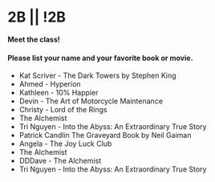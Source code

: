 # 2B || !2B

**Meet the class!**

#### Please list your name and your favorite book or movie.
- Kat Scriver - The Dark Towers by Stephen King
- Ahmed - Hyperion
- Kathleen - 10% Happier
- Devin - The Art of Motorcycle Maintenance
- Christy - Lord of the Rings
- The Alchemist
- Tri Nguyen - Into the Abyss: An Extraordinary True Story
- Patrick Candlin The Graveyard Book by Neil Gaiman
- Angela - The Joy Luck Club
- The Alchemist
- DDDave - The Alchemist
- Tri Nguyen - Into the Abyss: An Extraordinary True Story
